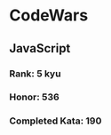 # CodeWars
## JavaScript
  
###  Rank:		  5 kyu	 
###  Honor:		  536
###  Completed Kata:       190


